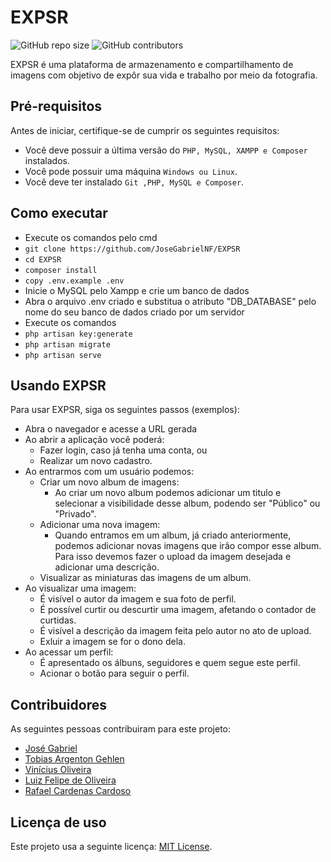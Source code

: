 # EXPSR

<!--- Exemplos de badges. Acesse https://shields.io para outras opções. Você pode querer incluir informações de dependencias, build, testes, licença, etc. --->
![GitHub repo size](https://img.shields.io/github/repo-size/JoseGabrielNF/EXPSR?style=flat-square)
![GitHub contributors](https://img.shields.io/github/contributors/JoseGabrielNF/EXPSR?style=flat-square)

EXPSR é uma plataforma de armazenamento e compartilhamento de imagens com objetivo de expôr sua vida e trabalho por meio da fotografia.

## Pré-requisitos

Antes de iniciar, certifique-se de cumprir os seguintes requisitos:
<!--- Estes são alguns exemplos de requisitos. Adicione, duplique e remove como necessário --->
* Você deve possuir a última versão do `PHP, MySQL, XAMPP e Composer` instalados.
* Você pode possuir uma máquina `Windows ou Linux`.
* Você deve ter instalado `Git ,PHP, MySQL e Composer`.

## Como executar
* Execute os comandos pelo cmd
* `git clone https://github.com/JoseGabrielNF/EXPSR`
* `cd EXPSR`
* `composer install`
* `copy .env.example .env`
* Inicie o MySQL pelo Xampp e crie um banco de dados
* Abra o arquivo .env criado e substitua o atributo "DB_DATABASE" pelo nome do seu banco de dados criado por um servidor 
* Execute os comandos
* `php artisan key:generate`
* `php artisan migrate`
* `php artisan serve` 

## Usando EXPSR

Para usar EXPSR, siga os seguintes passos (exemplos):

* Abra o navegador e acesse a URL gerada
* Ao abrir a aplicação você poderá:
  * Fazer login, caso já tenha uma conta, ou
  * Realizar um novo cadastro.
* Ao entrarmos com um usuário podemos:
  * Criar um novo album de imagens:
    * Ao criar um novo album podemos adicionar um titulo e selecionar a visibilidade desse album, podendo ser "Público" ou "Privado".
  * Adicionar uma nova imagem:
    * Quando entramos em um album, já criado anteriormente, podemos adicionar novas imagens que irão compor esse album. Para isso devemos fazer o upload da imagem desejada e adicionar uma descrição.
  * Visualizar as miniaturas das imagens de um album.
* Ao visualizar uma imagem:
    * É visível o autor da imagem e sua foto de perfil.
    * É possível curtir ou descurtir uma imagem, afetando o contador de curtidas.
    * É visível a descrição da imagem feita pelo autor no ato de upload.
    * Exluir a imagem se for o dono dela.
* Ao acessar um perfil:
    * É apresentado os álbuns, seguidores e quem segue este perfil.
    * Acionar o botão para seguir o perfil.

## Contribuidores

As seguintes pessoas contribuiram para este projeto:

* [José Gabriel](https://github.com/JoseGabrielNF)
* [Tobias Argenton Gehlen](https://github.com/TobiasGehlen)
* [Vinícius Oliveira](https://github.com/oliveirabr)
* [Luiz Felipe de Oliveira](https://github.com/LuizFelps)
* [Rafael Cardenas Cardoso](https://github.com/Rafael-Eng)

## Licença de uso

<!--- Se não tiver certeza de qual, verifique este site: https://choosealicense.com/--->
Este projeto usa a seguinte licença: [MIT License](<https://github.com/JoseGabrielNF/EXPSR/blob/master/LICENSE>).
<!--- *Você também deve criar um arquivo chamado LICENSE no projeto*--->
